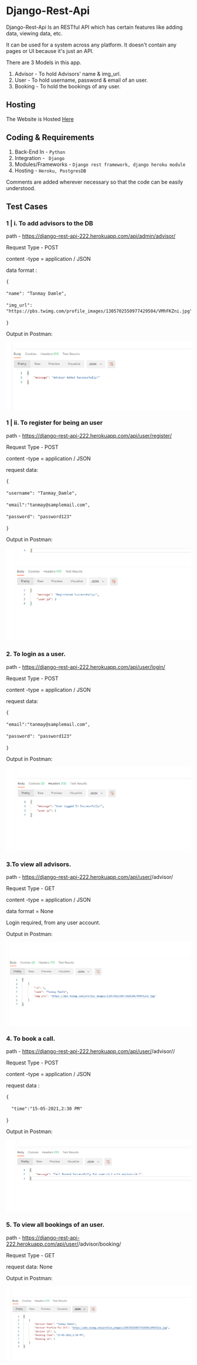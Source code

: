 # Django-Rest-Api


Django-Rest-Api Is an RESTful API which has certain features like adding data, viewing data, etc.

It can be used for a system across any platform. It doesn't contain any pages or UI because it's just an API.


There are 3 Models in this app.
1. Advisor - To hold Advisors' name & img_url.
2. User - To hold username, password & email of an user.
3. Booking - To hold the bookings of any user.


## Hosting

The Website is Hosted [Here](https://django-rest-api-222.herokuapp.com/)



## Coding & Requirements

1. Back-End In - ```Python```
2. Integration  - ``` Django```
3. Modules/Frameworks - ```Django rest framework, django heroku module```
4. Hosting - ```Heroku, PostgresDB```


Comments are added wherever necessary so that the code can be easily understood.

## Test Cases 

### 1 | i. To add advisors to the DB

path  - https://django-rest-api-222.herokuapp.com/api/admin/advisor/

Request Type - POST

content -type = application / JSON

data format :
```
{

"name": "Tanmay Damle",

"img_url": "https://pbs.twimg.com/profile_images/1305702550977429504/VMhFKZni.jpg"

} 
 ```
Output in Postman:

![i](https://github.com/damletanmay/django-rest_api/blob/master/test%20cases/i.png)



### 1 | ii. To register for being an user
		
path  - https://django-rest-api-222.herokuapp.com/api/user/register/
		
Request Type - POST

content -type = application / JSON

request data: 

```
{

"username": "Tanmay_Damle",

"email":"tanmay@samplemail.com",

"password": "password123"

}
```
Output in Postman:

![ii](https://github.com/damletanmay/django-rest_api/blob/master/test%20cases/ii.png)


### 2. To login as a user.
	
path  - https://django-rest-api-222.herokuapp.com/api/user/login/

Request Type - POST

content -type = application / JSON

request data:
```
{

"email":"tanmay@samplemail.com",

"password": "password123"

}
```

Output in Postman:

![2](https://github.com/damletanmay/django-rest_api/blob/master/test%20cases/2.png)


### 3.To view all advisors.

path  - https://django-rest-api-222.herokuapp.com/api/user/<user-id>/advisor/

Request Type - GET

content -type = application / JSON

data format = None

Login required, from any user account.

Output in Postman:

![3](https://github.com/damletanmay/django-rest_api/blob/master/test%20cases/3.png)


### 4. To book a call.

path  - https://django-rest-api-222.herokuapp.com/api/user/<user-id>/advisor/<advisor-id>/

Request Type - POST

content -type = application / JSON

request data : 
```
{

  "time":"15-05-2021,2:30 PM"

}	
```		
Output in Postman:

![4](https://github.com/damletanmay/django-rest_api/blob/master/test%20cases/4.png)
		
### 5. To view all bookings of an user.

path  - https://django-rest-api-222.herokuapp.com/api/user/<user-id>/advisor/booking/

Request Type - GET

request data: None

Output in Postman:

![5](https://github.com/damletanmay/django-rest_api/blob/master/test%20cases/5.png)

